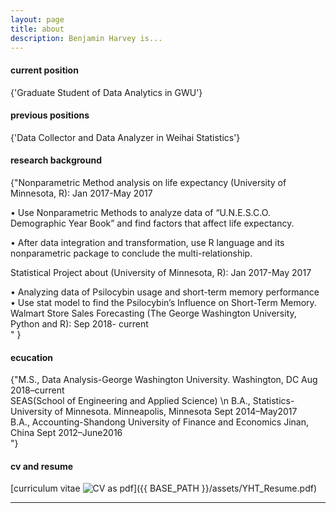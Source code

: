 ```yaml
---
layout: page
title: about
description: Benjamin Harvey is...
---
```


#### <a name="currentposition"></a>current position
{'Graduate Student of Data Analytics in GWU'}


#### <a name="previousposition"></a>previous positions
{'Data Collector and Data Analyzer in Weihai Statistics'}


#### <a name="researchbackground"></a>research background
{"Nonparametric Method analysis on life expectancy (University of Minnesota, R):            Jan 2017-May 2017 

•	Use Nonparametric Methods to analyze data of “U.N.E.S.C.O. Demographic Year Book” and find factors that affect life expectancy.

•	After data integration and transformation, use R language and its nonparametric package to conclude the multi-relationship.

Statistical Project about (University of Minnesota, R):                                     Jan 2017-May 2017 

•	Analyzing data of Psilocybin usage and short-term memory performance     
•	Use stat model to find the Psilocybin’s Influence on Short-Term Memory.          
Walmart Store Sales Forecasting (The George Washington University, Python and R):             Sep 2018- current   
"
}


#### <a name="education"></a>ecucation
{"M.S., Data Analysis-George Washington University. Washington, DC            Aug 2018–current  
         SEAS(School of Engineering and Applied Science)  \n
B.A., Statistics-University of Minnesota. Minneapolis, Minnesota             Sept 2014–May2017  
B.A., Accounting-Shandong University of Finance and Economics Jinan, China  Sept 2012–June2016                             
"}


#### <a name="cvandresume"></a>cv and resume
[curriculum vitae ![CV as pdf](icons16/pdf-icon.png)]({{ BASE_PATH }}/assets/YHT_Resume.pdf)

---



